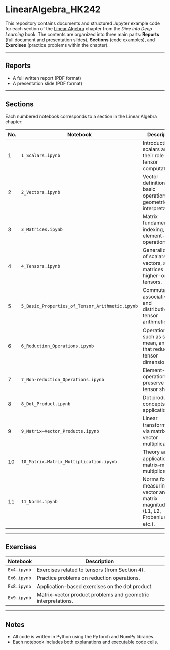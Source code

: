 # LinearAlgebra_HK242

This repository contains documents and structured Jupyter example code for each section of the [Linear Algebra](https://d2l.ai/chapter_preliminaries/linear-algebra.html) chapter from the *Dive into Deep Learning* book. The contents are organized into three main parts: **Reports** (full document and presentation slides), **Sections** (code examples), and **Exercises** (practice problems within the chapter).

---

## Reports

- A full written report (PDF format)
- A presentation slide (PDF format)

---

## Sections

Each numbered notebook corresponds to a section in the Linear Algebra chapter:

| No. | Notebook | Description |
|-----|----------|-------------|
| 1 | `1_Scalars.ipynb` | Introduction to scalars and their role in tensor computations. |
| 2 | `2_Vectors.ipynb` | Vector definitions, basic operations, and geometric interpretation. |
| 3 | `3_Matrices.ipynb` | Matrix fundamentals, indexing, and element-wise operations. |
| 4 | `4_Tensors.ipynb` | Generalization of scalars, vectors, and matrices to higher-order tensors. |
| 5 | `5_Basic_Properties_of_Tensor_Arithmetic.ipynb` | Commutativity, associativity, and distributivity in tensor arithmetic. |
| 6 | `6_Reduction_Operations.ipynb` | Operations such as sum, mean, and max that reduce tensor dimensions. |
| 7 | `7_Non-reduction_Operations.ipynb` | Element-wise operations that preserve tensor shape. |
| 8 | `8_Dot_Product.ipynb` | Dot product concepts and applications. |
| 9 | `9_Matrix–Vector_Products.ipynb` | Linear transformations via matrix–vector multiplication. |
| 10 | `10_Matrix–Matrix_Multiplication.ipynb` | Theory and applications of matrix–matrix multiplication. |
| 11 | `11_Norms.ipynb` | Norms for measuring vector and matrix magnitudes (L1, L2, Frobenius, etc.). |

---

## Exercises

| Notebook | Description |
|----------|-------------|
| `Ex4.ipynb` | Exercises related to tensors (from Section 4). |
| `Ex6.ipynb` | Practice problems on reduction operations. |
| `Ex8.ipynb` | Application-based exercises on the dot product. |
| `Ex9.ipynb` | Matrix–vector product problems and geometric interpretations. |

---

## Notes

- All code is written in Python using the PyTorch and NumPy libraries.
- Each notebook includes both explanations and executable code cells.
